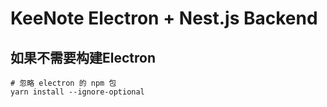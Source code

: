 # KeeNote Electron + Nest.js Backend

## 如果不需要构建Electron

```shell
# 忽略 electron 的 npm 包
yarn install --ignore-optional
```
